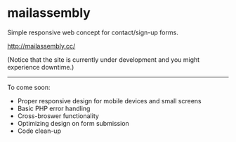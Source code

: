 # mailassembly

Simple responsive web concept for contact/sign-up forms.

http://mailassembly.cc/

(Notice that the site is currently under development and you might experience downtime.)

<hr>

To come soon:
- Proper responsive design for mobile devices and small screens
- Basic PHP error handling
- Cross-broswer functionality
- Optimizing design on form submission
- Code clean-up
